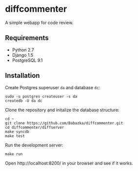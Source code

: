 diffcommenter
=============

A simple webapp for code review.


Requirements
------------

* Python 2.7
* Django 1.5
* PostgreSQL 9.1

Installation
------------

Create Postgres superuser `da` and database `dc`:

```
sudo -u postgres createuser -s da
createdb -U da dc
```

Clone the repository and initalize the database structure:

```
cd ~
git clone https://github.com/Babazka/diffcommenter.git
cd diffcommenter/diffserver
make syncdb
make test
```

Run the development server:
```
make run
```

Open http://localhost:8200/ in your browser and see if it works.




